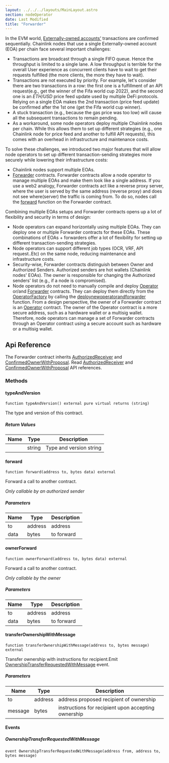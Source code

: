 ```yaml
---
layout: ../../../layouts/MainLayout.astro
section: nodeOperator
date: Last Modified
title: "Forwarder"
---
```


In the EVM world, [Externally-owned accounts'](https://ethereum.org/en/developers/docs/accounts/) transactions are confirmed sequentially. Chainlink nodes that use a single Externally-owned account (EOA) per chain face several important challenges:

- Transactions are broadcast through a single FIFO queue. Hence the throughput is limited to a single lane. A low throughput is terrible for the overall User experience as concurrent clients have to wait to get their requests fulfilled (the more clients, the more they have to wait).
- Transactions are not executed by priority. For example, let's consider there are two transactions in a row: the first one is a fulfillment of an API request(e.g., get the winner of the Fifa world cup 2022), and the second one is an _ETH/USD_ price feed update used by multiple DeFi protocols. Relying on a single EOA makes the 2nd transaction (price feed update) be confirmed after the 1st one (get the Fifa world cup winner).
- A stuck transaction (e.g., because the gas price was too low) will cause all the subsequent transactions to remain pending.
- As a workaround, some node operators deploy multiple Chainlink nodes per chain. While this allows them to set up different strategies (e.g., one Chainlink node for price feed and another to fulfill API requests), this comes with an overhead in infrastructure and maintenance costs.

To solve these challenges, we introduced two major features that will allow node operators to set up different transaction-sending strategies more securely while lowering their infrastructure costs:

- Chainlink nodes support multiple EOAs.
- [Forwarder](https://github.com/smartcontractkit/chainlink/blob/develop/contracts/src/v0.7/AuthorizedForwarder.sol) contracts. Forwarder contracts allow a node operator to manage multiple EOAs and make them look like a single address. If you use a web2 analogy, Forwarder contracts act like a reverse proxy server, where the user is served by the same address (reverse proxy) and does not see where(server) the traffic is coming from. To do so, nodes call the [forward](#forward) function on the Forwarder contract.

Combining multiple EOAs setups and Forwarder contracts opens up a lot of flexibility and security in terms of design:

- Node operators can expand horizontally using multiple EOAs. They can deploy one or multiple Forwarder contracts for these EOAs. These combinations of EOAs + forwarders offer a lot of flexibility for setting up different transaction-sending strategies.
- Node operators can support different job types (OCR, VRF, API request..Etc) on the same node, reducing maintenance and infrastructure costs.
- Security-wise, Forwarder contracts distinguish between Owner and Authorized Senders. Authorized senders are hot wallets (Chainlink nodes' EOAs). The owner is responsible for changing the Authorized senders' list (e.g., if a node is compromised).
- Node operators do not need to manually compile and deploy [Operator](/chainlink-nodes/contracts/operator) or/and [Forwarder](/chainlink-nodes/contracts/forwarder) contracts. They can deploy them directly from the [OperatorFactory](/chainlink-nodes/contracts/operatorfactory) by calling the [deploynewoperatorandforwarder](/chainlink-nodes/contracts/operatorfactory#deploynewoperatorandforwarder) function. From a design perspective, the owner of a Forwarder contract is an [Operator](/chainlink-nodes/contracts/operator) contract. The owner of the Operator contract is a more secure address, such as a hardware wallet or a multisig wallet. Therefore, node operators can manage a set of Forwarder contracts through an Operator contract using a secure account such as hardware or a multisig wallet.

## Api Reference

The Forwarder contract inherits [AuthorizedReceiver](https://github.com/smartcontractkit/chainlink/blob/develop/contracts/src/v0.7/AuthorizedReceiver.sol) and [ConfirmedOwnerWithProposal](https://github.com/smartcontractkit/chainlink/edit/develop/contracts/src/v0.7/ConfirmedOwnerWithProposal.sol). Read [AuthorizedReceiver](/chainlink-nodes/contracts/receiver) and [ConfirmedOwnerWithProposal](/chainlink-nodes/contracts/ownership) API references.

### Methods

#### typeAndVersion

```solidity
function typeAndVersion() external pure virtual returns (string)
```

The type and version of this contract.

##### Return Values

| Name | Type   | Description             |
| ---- | ------ | ----------------------- |
|      | string | Type and version string |

#### forward

```solidity
function forward(address to, bytes data) external
```

Forward a call to another contract.

_Only callable by an authorized sender_

##### Parameters

| Name | Type    | Description |
| ---- | ------- | ----------- |
| to   | address | address     |
| data | bytes   | to forward  |

#### ownerForward

```solidity
function ownerForward(address to, bytes data) external
```

Forward a call to another contract.

_Only callable by the owner_

##### Parameters

| Name | Type    | Description |
| ---- | ------- | ----------- |
| to   | address | address     |
| data | bytes   | to forward  |

#### transferOwnershipWithMessage

```solidity
function transferOwnershipWithMessage(address to, bytes message) external
```

Transfer ownership with instructions for recipient.Emit [OwnershipTransferRequestedWithMessage](#ownershiptransferrequestedwithmessage) event.

##### Parameters

| Name    | Type    | Description                                         |
| ------- | ------- | --------------------------------------------------- |
| to      | address | address proposed recipient of ownership             |
| message | bytes   | instructions for recipient upon accepting ownership |

#### Events

##### OwnershipTransferRequestedWithMessage

```solidity
event OwnershipTransferRequestedWithMessage(address from, address to, bytes message)
```
